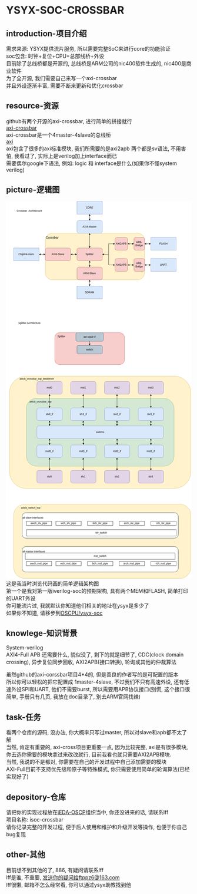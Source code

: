 # YSYX-SOC-CROSSBAR  

## introduction-项目介绍   

需求来源: YSYX提供流片服务, 所以需要完整SoC来进行core的功能验证  
soc包含: 时钟+复位+CPU+总部线桥+外设  
目前除了总线桥都是开源的, 总线桥是ARM公司的nic400软件生成的, nic400是商业软件  
为了全开源, 我们需要自己来写一个axi-crossbar  
并且外设逐渐丰富, 需要不断来更新和优化crossbar  

## resource-资源  
github有两个开源的axi-crossbar, 进行简单的拼接就行  
[axi-crossbar](https://github.com/dpretet/axi-crossbar)  
axi-crossbar是一个4master-4slave的总线桥  
[axi](https://github.com/pulp-platform/axi)  
axi包含了很多的axi标准模块, 我们所需要的是axi2apb
两个都是sv语法, 不用害怕, 我看过了, 实际上是verilog加上interface而已  
需要偶尔google下语法, 例如: logic 和 interface是什么(如果你不懂system verilog)  

## picture-逻辑图
![image](./axi4-crossbar.png)  
这是我当时浏览代码画的简单逻辑架构图  
第一个是我对第一版iverilog-soc的预期架构, 具有两个MEM和FLASH, 简单打印的UART外设  
你可能流片过, 我就默认你知道他们相关的地址在ysyx是多少了  
如果你不知道, 请移步到[OSCPU/ysyx-soc](https://github.com/OSCPU/ysyxSoC)  

## knowlege-知识背景  
System-verilog  
AXI4-Full
APB
还需要什么, 貌似没了, 剩下的就是细节了, CDC(clock domain crossing), 异步复位同步回收, AXI2APB(接口转换), 轮询或其他的仲裁算法  

虽然github的axi-corssbar项目4*4的, 但是善良的作者写的是可配置的版本  
所以你可以轻松的把它配置成 1master-4slave, 不过我们不只有高速外设, 还有低速外设SPI和UART, 他们不需要burst, 所以需要用APB协议接口(别慌, 这个接口很简单, 手册只有几页, 我放在doc目录了, 别去ARM官网找辣)  

## task-任务  
看两个仓库的源码, 没办法, 你大概率只写过master, 所以对slave和apb都不太了解  
当然, 肯定有重要的, axi-cross项目更重要一点, 因为比较完整, axi是有很多模块, 你去选你需要的模块拿过来改改就行, 目前我看也就只需要AXI2APB模块.  
当然, 我说的不是都对, 你需要在自己的开发过程中自己添加需要的模块  
AXI-Full目前不支持优先级和原子等特殊模式, 你只需要使用简单的轮询算法(已经实现好了)  

## depository-仓库  
请把你的实现过程放在[iEDA-OSCP](https://github.com/iEDA-Open-Source-Core-Project)组织当中, 你还没进来的话, 请联系lff  
项目名称: isoc-crossbar  
请你记录完整的开发过程, 便于后人使用和维护和升级开发等操作, 也便于你自己bug复现  


## other-其他  
目前想不到其他的了, 886, 有疑问请联系lff  
lff是谁, 不重要, 发送你的疑问给ftppz6@163.com  
lff很懒, 邮箱不怎么经常看, 你可以通过ysyx助教找到他  
